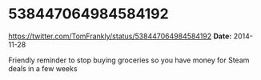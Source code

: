 # 538447064984584192
https://twitter.com/TomFrankly/status/538447064984584192
**Date:** 2014-11-28

Friendly reminder to stop buying groceries so you have money for Steam deals in a few weeks
